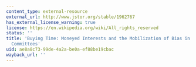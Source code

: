 ```yaml
---
content_type: external-resource
external_url: http://www.jstor.org/stable/1962767
has_external_license_warning: true
license: https://en.wikipedia.org/wiki/All_rights_reserved
status: ''
title: 'Buying Time: Moneyed Interests and the Mobilization of Bias in Congressional
  Committees'
uid: ae8a8c73-99de-4a2a-be0a-ef88be19cbac
wayback_url: ''
---
```


